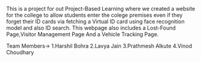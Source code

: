 This is a project for out Project-Based Learning where we created a website for the college to allow students enter the colege premises even if they forget their ID cards via fetching a Virtual ID card using face recognition model and also ID search.
This webpage also includes a Lost-Found Page,Visitor Management Page And a Vehicle Tracking Page.

Team Members->
1.Harshil Bohra 
2.Lavya Jain
3.Prathmesh Alkute
4.Vinod Choudhary
